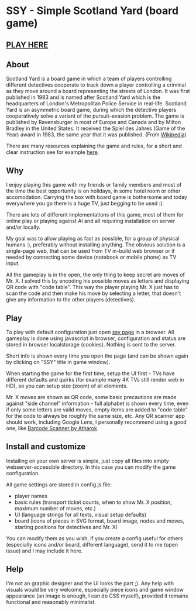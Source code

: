 # SSY - Simple Scotland Yard (board game)

## [PLAY HERE](https://ssy.pvx.sk)

## About

Scotland Yard is a board game in which a team of players controlling different detectives cooperate to track down a player controlling a criminal as they move around a board representing the streets of London. It was first published in 1983 and is named after Scotland Yard which is the headquarters of London's Metropolitan Police Service in real-life. Scotland Yard is an asymmetric board game, during which the detective players cooperatively solve a variant of the pursuit–evasion problem. The game is published by Ravensburger in most of Europe and Canada and by Milton Bradley in the United States. It received the Spiel des Jahres (Game of the Year) award in 1983, the same year that it was published. (From [Wikipedia](https://en.wikipedia.org/wiki/Scotland_Yard_%28board_game%29))

There are many resources explaining the game and rules, for a short and clear instruction see for example [here](https://github.com/step-8/scotland-yard-byomkesh/wiki).

## Why

I enjoy playing this game with my friends or family members and most of the time the best opportunity is on holidays, in some hotel room or other accomodation. Carrying the box with board game is bothersome and today everywhere you go there is a huge TV, just begging to be used :).

There are lots of different implementations of this game, most of them for online play or playing against AI and all requiring installation on server and/or locally.

My goal was to allow playing as fast as possible, for a group of physical humans :), preferably without installing anything. The obvious solution is a single-page web, that can be used from TV in-build web browser or if needed by connecting some device (notebook or mobile phone) as TV input.

All the gameplay is in the open, the only thing to keep secret are moves of Mr. X. I solved this by encoding his possible moves as letters and displaying QR code with "code table". This way the player playing Mr. X just has to scan the code and then make his move by selecting a letter, that doesn't give any information to the other players (detectives).

## Play

To play with default configuration just open [ssy page](https://ssy.pvx.sk) in a browser. All gameplay is done using javascript in browser, configuration and status are stored in browser localstorage (cookies). Nothing is sent to the server.

Short info is shown every time you open the page (and can be shown again by clicking on "SSY" title in game window).

When starting the game for the first time, setup the UI first - TVs have different defaults and quirks (for example many 4K TVs still render web in HD), so you can setup size (zoom) of all elements.

Mr. X moves are shown as QR code, some basic precautions are made against "side channel" information - full alphabet is shown every time, even if only some letters are valid moves, empty items are added to "code table" for the code to always be roughly the same size, etc. Any QR scanner app should work, including Google Lens, I personally recommend using a good one, like [Barcode Scanner by Atharok](https://gitlab.com/Atharok/BarcodeScanner).

## Install and customize

Installing on your own server is simple, just copy all files into empty webserver-accessible directory. In this case you can modify the game configuration.

All game settings are stored in config.js file:

* player names
* basic rules (transport ticket counts, when to show Mr. X position, maximum number of moves, etc.)
* UI (language strings for all texts, visual setup defaults)
* board (icons of pieces in SVG format, board image, nodes and moves, starting positions for detectives and Mr. X)

You can modify them as you wish, if you create a config useful for others (especially icons and/or board, different language), send it to me (open issue) and I may include it here.

## Help

I'm not an graphic designer and the UI looks the part ;). Any help with visuals would be very welcome, especially piece icons and game window appearance (an image is enough, I can do CSS myself), provided it remains functional and reasonably minimalist.
